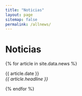 ```yaml
---
title: "Noticias"
layout: page
sitemap: false
permalink: /allnews/
---
```


# Noticias

{% for article in site.data.news %}
<p>{{ article.date }} <br>
<em>{{ article.headline }}</em></p>
{% endfor %}